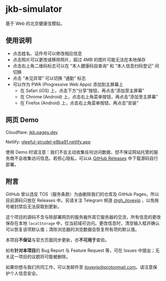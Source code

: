 # jkb-simulator

基于 Web 的北京健康宝模拟。


## 使用说明

- 点击姓名、证件号可以修改相应信息
- 点击照片可以更改或移除照片，超过 4MB 的图片可能无法在本地保存
- 点击右上角二维码标志可以在 “本人健康码自查询” 和 “本人信息扫码登记” 间切换
- 点击 “未见异常” 可以切换 “通勤” 标志
- 可以作为 PWA (Progressive Web Apps) 添加到主屏幕上
  - 在 Safari (iOS) 上，点击下方“分享”按钮，再点击“添加至主屏幕”
  - 在 Chrome (Android) 上，点击右上角菜单按钮，再点击“添加至主屏幕”
  - 在 Firefox (Android) 上，点击右上角菜单按钮，再点击“安装”

## 网页 Demo

Cloudflare: [jkb.pages.dev](https://jkb.pages.dev)

Netlify: [gleeful-strudel-e8ba91.netlify.app](https://gleeful-strudel-e8ba91.netlify.app)

使用 Demo 时请注意：我们不会主动收集任何访问数据，但不保证网站托管的服务商不会收集访问信息。若担心隐私，可以从 [GitHub Releases](https://github.com/ilovexjp/jkb-simulator/releases) 中下载源码自行部署。

## 附言

GitHub 曾以违反 TOS（服务条款）为由删除我们的仓库及 GitHub Pages，所以目前源码只放在 Releases 中。另请关注 Telegram 频道 [@gh_ilovexjp](https://t.me/gh_ilovexjp) ，以免账号被封禁后无法获取到更新。

这个项目的源码不含与除部署网页的服务器外其它服务器的交流，所有信息的更改保存在本地 `localStorage` 中，仅当前域可访问。更改信息时，清空输入框并确认可以恢复该项默认值；清除浏览器的浏览数据会恢复所有项的默认值。

本项目**不保证**与官方页面同步更新，亦**不可用于**查验。

如有**针对本项目**的 Bug Report 与 Feature Request 等，可在 Issues 中提出；无关这一项目的议题将可能被删除。

如果你想与我们共同工作，可以发邮件至 ilovexjp@protonmail.com。请注意保护个人信息安全。
